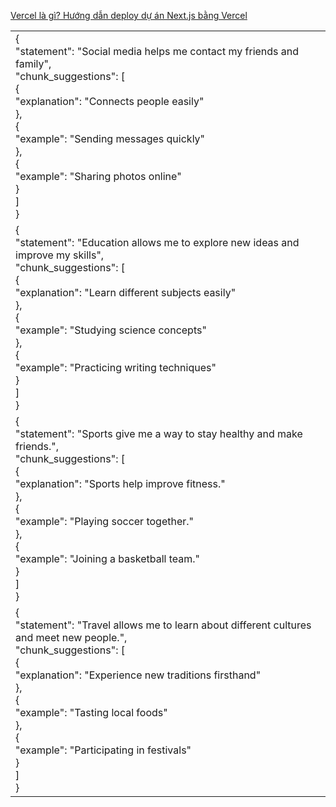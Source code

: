 
[Vercel là gì? Hướng dẫn deploy dự án Next.js bằng Vercel](https://200lab.io/blog/vercel-la-gi/?fbclid=IwY2xjawHDUG9leHRuA2FlbQIxMQABHTL6Tv5g6FhljjeJWfZnEKoYpRLK1OXdUPbxBrZ_1mBk2IQX4isu1UPq2A_aem_jwZEjbbR6AlCxksK_QGuiA)


|                                                                                                                                                                                                                                                                                                                                   |
| --------------------------------------------------------------------------------------------------------------------------------------------------------------------------------------------------------------------------------------------------------------------------------------------------------------------------------- |
| {  <br>"statement": "Social media helps me contact my friends and family",  <br>"chunk_suggestions": [  <br>{  <br>"explanation": "Connects people easily"  <br>},  <br>{  <br>"example": "Sending messages quickly"  <br>},  <br>{  <br>"example": "Sharing photos online"  <br>}  <br>]  <br>}                                  |
| {  <br>"statement": "Education allows me to explore new ideas and improve my skills",  <br>"chunk_suggestions": [  <br>{  <br>"explanation": "Learn different subjects easily"  <br>},  <br>{  <br>"example": "Studying science concepts"  <br>},  <br>{  <br>"example": "Practicing writing techniques"  <br>}  <br>]  <br>}     |
| {  <br>"statement": "Sports give me a way to stay healthy and make friends.",  <br>"chunk_suggestions": [  <br>{  <br>"explanation": "Sports help improve fitness."  <br>},  <br>{  <br>"example": "Playing soccer together."  <br>},  <br>{  <br>"example": "Joining a basketball team."  <br>}  <br>]  <br>}                    |
| {  <br>"statement": "Travel allows me to learn about different cultures and meet new people.",  <br>"chunk_suggestions": [  <br>{  <br>"explanation": "Experience new traditions firsthand"  <br>},  <br>{  <br>"example": "Tasting local foods"  <br>},  <br>{  <br>"example": "Participating in festivals"  <br>}  <br>]  <br>} |